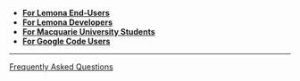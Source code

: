   * **[For Lemona End-Users](FAQUsers.md)**
  * **[For Lemona Developers](FAQDevelopers.md)**
  * **[For Macquarie University Students](FAQStudents.md)**
  * **[For Google Code Users](FAQGoogleCode.md)**


---


[Frequently Asked Questions](FAQ.md)